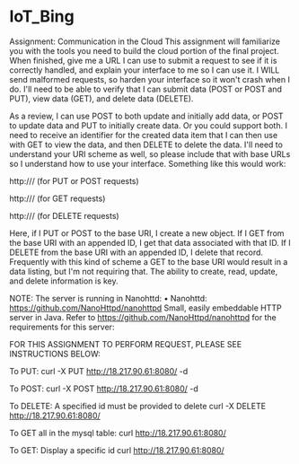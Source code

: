 # IoT_Bing
Assignment: Communication in the Cloud
 This assignment will familiarize you with the tools you need to build the cloud portion of the final project. When finished, give me a URL I can use to submit a request to see if it is correctly handled, and explain your interface to me so I can use it. I WILL send malformed requests, so harden your interface so it won't crash when I do. I'll need to be able to verify that I can submit data (POST or POST and PUT), view data (GET), and delete data (DELETE).

As a review, I can use POST to both update and initially add data, or POST to update data and PUT to initially create data. Or you could support both. I need to receive an identifier for the created data item that I can then use with GET to view the data, and then DELETE to delete the data. I'll need to understand your URI scheme as well, so please include that with base URLs so I understand how to use your interface. Something like this would work:

http://<ip or hostname>/ (for PUT or POST requests)

http://<ip or hostname>/<id> (for GET requests)

http://<ip or hostname>/<id> (for DELETE requests)

Here, if I PUT or POST to the base URI, I create a new object. If I GET from the base URI with an appended ID, I get that data associated with that ID. If I DELETE from the base URI with an appended ID, I delete that record. Frequently with this kind of scheme a GET to the base URI would result in a data listing, but I'm not requiring that. The ability to create, read, update, and delete information is key.


NOTE:
The server is running in Nanohttd:
• Nanohttd: https://github.com/NanoHttpd/nanohttpd Small, easily embeddable HTTP server in Java.
Refer to  https://github.com/NanoHttpd/nanohttpd for the requirements for this server:

FOR THIS ASSIGNMENT TO PERFORM REQUEST, PLEASE SEE INSTRUCTIONS BELOW:

To PUT:
curl -X PUT http://18.217.90.61:8080/ -d <name>

To POST:
curl -X POST http://18.217.90.61:8080/ -d <name>

To DELETE: A specified id must be provided to delete
curl -X DELETE http://18.217.90.61:8080/<id>

To GET all in the mysql table:
curl http://18.217.90.61:8080/

To GET: Display a specific id
curl http://18.217.90.61:8080/<id>
